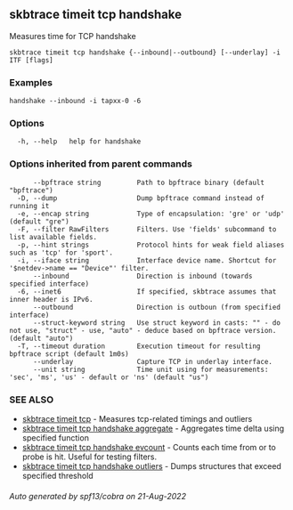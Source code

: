 ## skbtrace timeit tcp handshake

Measures time for TCP handshake

```
skbtrace timeit tcp handshake {--inbound|--outbound} [--underlay] -i ITF [flags]
```

### Examples

```
handshake --inbound -i tapxx-0 -6
```

### Options

```
  -h, --help   help for handshake
```

### Options inherited from parent commands

```
      --bpftrace string         Path to bpftrace binary (default "bpftrace")
  -D, --dump                    Dump bpftrace command instead of running it
  -e, --encap string            Type of encapsulation: 'gre' or 'udp' (default "gre")
  -F, --filter RawFilters       Filters. Use 'fields' subcommand to list available fields.
  -p, --hint strings            Protocol hints for weak field aliases such as 'tcp' for 'sport'.
  -i, --iface string            Interface device name. Shortcut for '$netdev->name == "Device"' filter.
      --inbound                 Direction is inbound (towards specified interface)
  -6, --inet6                   If specified, skbtrace assumes that inner header is IPv6.
      --outbound                Direction is outboun (from specified interface)
      --struct-keyword string   Use struct keyword in casts: "" - do not use, "struct" - use, "auto" - deduce based on bpftrace version. (default "auto")
  -T, --timeout duration        Execution timeout for resulting bpftrace script (default 1m0s)
      --underlay                Capture TCP in underlay interface.
      --unit string             Time unit using for measurements: 'sec', 'ms', 'us' - default or 'ns' (default "us")
```

### SEE ALSO

* [skbtrace timeit tcp](skbtrace_timeit_tcp.md)	 - Measures tcp-related timings and outliers
* [skbtrace timeit tcp handshake aggregate](skbtrace_timeit_tcp_handshake_aggregate.md)	 - Aggregates time delta using specified function
* [skbtrace timeit tcp handshake evcount](skbtrace_timeit_tcp_handshake_evcount.md)	 - Counts each time from or to probe is hit. Useful for testing filters.
* [skbtrace timeit tcp handshake outliers](skbtrace_timeit_tcp_handshake_outliers.md)	 - Dumps structures that exceed specified threshold

###### Auto generated by spf13/cobra on 21-Aug-2022
